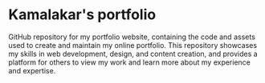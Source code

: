  # Kamalakar's portfolio
 GitHub repository for my portfolio website, containing the code and assets used to create and maintain my online portfolio. This repository showcases my skills in web development, design, and content creation, and provides a platform for others to view my work and learn more about my experience and expertise.
